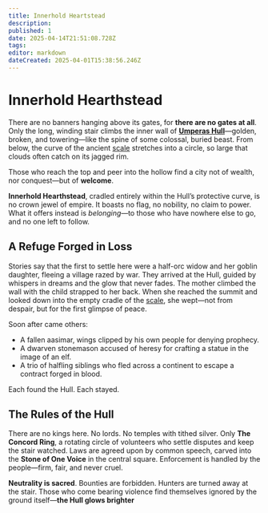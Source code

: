 ```yaml
---
title: Innerhold Heartstead
description: 
published: 1
date: 2025-04-14T21:51:08.728Z
tags: 
editor: markdown
dateCreated: 2025-04-01T15:38:56.246Z
---
```


# Innerhold Hearthstead

There are no banners hanging above its gates, for **there are no gates at all**. Only the long, winding stair climbs the inner wall of **[Umperas Hull](/geography/landmark/scale/umperas-hull.md)**—golden, broken, and towering—like the spine of some colossal, buried beast. From below, the curve of the ancient [scale](/geography/landmark/scale.md) stretches into a circle, so large that clouds often catch on its jagged rim.

Those who reach the top and peer into the hollow find a city not of wealth, nor conquest—but of **welcome**.

**Innerhold Hearthstead**, cradled entirely within the Hull’s protective curve, is no crown jewel of empire. It boasts no flag, no nobility, no claim to power. What it offers instead is *belonging*—to those who have nowhere else to go, and no one left to follow.

## A Refuge Forged in Loss

Stories say that the first to settle here were a half-orc widow and her goblin daughter, fleeing a village razed by war. They arrived at the Hull, guided by whispers in dreams and the glow that never fades. The mother climbed the wall with the child strapped to her back. When she reached the summit and looked down into the empty cradle of the [scale](/geography/landmark/scale.md), she wept—not from despair, but for the first glimpse of peace.

Soon after came others:
- A fallen aasimar, wings clipped by his own people for denying prophecy.
- A dwarven stonemason accused of heresy for crafting a statue in the image of an elf.
- A trio of halfling siblings who fled across a continent to escape a contract forged in blood.

Each found the Hull.
Each stayed.

## The Rules of the Hull

There are no kings here. No lords. No temples with tithed silver. Only **The Concord Ring**, a rotating circle of volunteers who settle disputes and keep the stair watched. Laws are agreed upon by common speech, carved into the **Stone of One Voice** in the central square. Enforcement is handled by the people—firm, fair, and never cruel.

**Neutrality is sacred**. Bounties are forbidden. Hunters are turned away at the stair. Those who come bearing violence find themselves ignored by the ground itself—**the Hull glows brighter**
